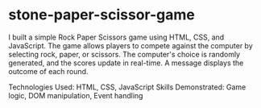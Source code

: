 # stone-paper-scissor-game
I built a simple Rock Paper Scissors game using HTML, CSS, and JavaScript. The game allows players to compete against the computer by selecting rock, paper, or scissors. The computer's choice is randomly generated, and the scores update in real-time. A message displays the outcome of each round.

Technologies Used: HTML, CSS, JavaScript
Skills Demonstrated: Game logic, DOM manipulation, Event handling
